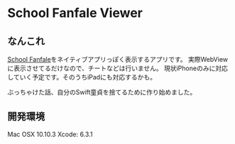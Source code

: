 # School Fanfale Viewer
## なんこれ
[School Fanfale](https://mg.amebagames.com)をネイティブアプリっぽく表示するアプリです。
実際WebViewに表示させてるだけなので、チートなどは行いません。
現状iPhoneのみに対応していく予定です。そのうちiPadにも対応するかも。

ぶっちゃけた話、自分のSwift童貞を捨てるために作り始めました。

## 開発環境
Mac OSX 10.10.3
Xcode: 6.3.1
